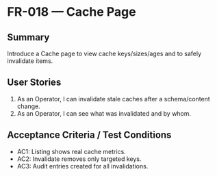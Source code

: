 # FR-018 — Cache Page

## Summary
Introduce a Cache page to view cache keys/sizes/ages and to safely invalidate items.

## User Stories
1. As an Operator, I can invalidate stale caches after a schema/content change.
2. As an Operator, I can see what was invalidated and by whom.

## Acceptance Criteria / Test Conditions
- AC1: Listing shows real cache metrics.
- AC2: Invalidate removes only targeted keys.
- AC3: Audit entries created for all invalidations.
